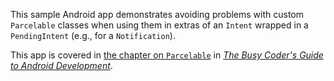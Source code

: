 This sample Android app demonstrates
avoiding problems with custom `Parcelable` classes when using them in extras of an `Intent` wrapped in a `PendingIntent` (e.g., for a `Notification`).

This app is covered in 
[the chapter on `Parcelable`](https://commonsware.com/Android/previews/writing-and-using-parcelables)
in [*The Busy Coder's Guide to Android Development*](https://commonsware.com/Android/).

